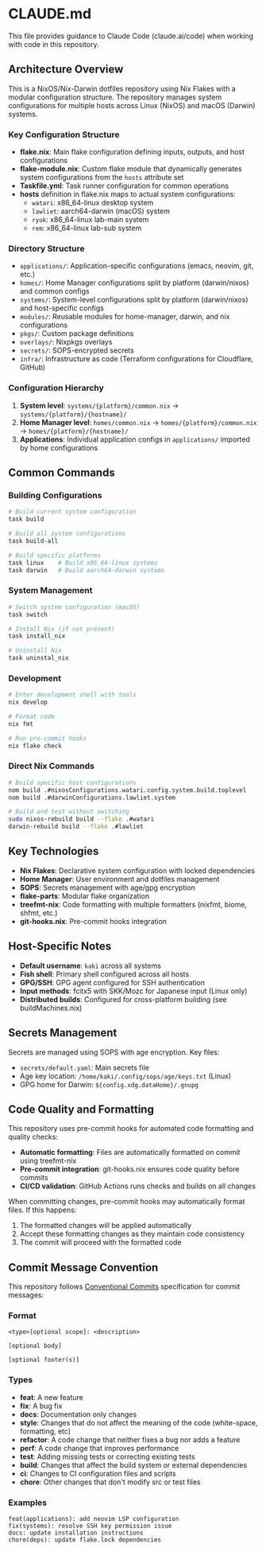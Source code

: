 # CLAUDE.md

This file provides guidance to Claude Code (claude.ai/code) when working with code in this repository.

## Architecture Overview

This is a NixOS/Nix-Darwin dotfiles repository using Nix Flakes with a modular configuration structure. The repository manages system configurations for multiple hosts across Linux (NixOS) and macOS (Darwin) systems.

### Key Configuration Structure

- **flake.nix**: Main flake configuration defining inputs, outputs, and host configurations
- **flake-module.nix**: Custom flake module that dynamically generates system configurations from the `hosts` attribute set
- **Taskfile.yml**: Task runner configuration for common operations
- **hosts** definition in flake.nix maps to actual system configurations:
  - `watari`: x86_64-linux desktop system
  - `lawliet`: aarch64-darwin (macOS) system  
  - `ryuk`: x86_64-linux lab-main system
  - `rem`: x86_64-linux lab-sub system

### Directory Structure

- `applications/`: Application-specific configurations (emacs, neovim, git, etc.)
- `homes/`: Home Manager configurations split by platform (darwin/nixos) and common configs
- `systems/`: System-level configurations split by platform (darwin/nixos) and host-specific configs
- `modules/`: Reusable modules for home-manager, darwin, and nix configurations
- `pkgs/`: Custom package definitions
- `overlays/`: Nixpkgs overlays
- `secrets/`: SOPS-encrypted secrets
- `infra/`: Infrastructure as code (Terraform configurations for Cloudflare, GitHub)

### Configuration Hierarchy

1. **System level**: `systems/{platform}/common.nix` → `systems/{platform}/{hostname}/`
2. **Home Manager level**: `homes/common.nix` → `homes/{platform}/common.nix` → `homes/{platform}/{hostname}/`
3. **Applications**: Individual application configs in `applications/` imported by home configurations

## Common Commands

### Building Configurations

```bash
# Build current system configuration
task build

# Build all system configurations  
task build-all

# Build specific platforms
task linux    # Build x86_64-linux systems
task darwin   # Build aarch64-darwin systems
```

### System Management

```bash
# Switch system configuration (macOS)
task switch

# Install Nix (if not present)
task install_nix

# Uninstall Nix
task uninstal_nix
```

### Development

```bash
# Enter development shell with tools
nix develop

# Format code
nix fmt

# Run pre-commit hooks
nix flake check
```

### Direct Nix Commands

```bash
# Build specific host configurations
nom build .#nixosConfigurations.watari.config.system.build.toplevel
nom build .#darwinConfigurations.lawliet.system

# Build and test without switching
sudo nixos-rebuild build --flake .#watari
darwin-rebuild build --flake .#lawliet
```

## Key Technologies

- **Nix Flakes**: Declarative system configuration with locked dependencies
- **Home Manager**: User environment and dotfiles management
- **SOPS**: Secrets management with age/gpg encryption
- **flake-parts**: Modular flake organization
- **treefmt-nix**: Code formatting with multiple formatters (nixfmt, biome, shfmt, etc.)
- **git-hooks.nix**: Pre-commit hooks integration

## Host-Specific Notes

- **Default username**: `kaki` across all systems
- **Fish shell**: Primary shell configured across all hosts
- **GPG/SSH**: GPG agent configured for SSH authentication
- **Input methods**: fcitx5 with SKK/Mozc for Japanese input (Linux only)
- **Distributed builds**: Configured for cross-platform building (see buildMachines.nix)

## Secrets Management

Secrets are managed using SOPS with age encryption. Key files:
- `secrets/default.yaml`: Main secrets file
- Age key location: `/home/kaki/.config/sops/age/keys.txt` (Linux)
- GPG home for Darwin: `${config.xdg.dataHome}/.gnupg`

## Code Quality and Formatting

This repository uses pre-commit hooks for automated code formatting and quality checks:

- **Automatic formatting**: Files are automatically formatted on commit using treefmt-nix
- **Pre-commit integration**: git-hooks.nix ensures code quality before commits
- **CI/CD validation**: GitHub Actions runs checks and builds on all changes

When committing changes, pre-commit hooks may automatically format files. If this happens:
1. The formatted changes will be applied automatically
2. Accept these formatting changes as they maintain code consistency
3. The commit will proceed with the formatted code

## Commit Message Convention

This repository follows [Conventional Commits](https://www.conventionalcommits.org/) specification for commit messages:

### Format
```
<type>[optional scope]: <description>

[optional body]

[optional footer(s)]
```

### Types
- **feat**: A new feature
- **fix**: A bug fix
- **docs**: Documentation only changes
- **style**: Changes that do not affect the meaning of the code (white-space, formatting, etc)
- **refactor**: A code change that neither fixes a bug nor adds a feature
- **perf**: A code change that improves performance
- **test**: Adding missing tests or correcting existing tests
- **build**: Changes that affect the build system or external dependencies
- **ci**: Changes to CI configuration files and scripts
- **chore**: Other changes that don't modify src or test files

### Examples
```
feat(applications): add neovim LSP configuration
fix(systems): resolve SSH key permission issue
docs: update installation instructions
chore(deps): update flake.lock dependencies
```